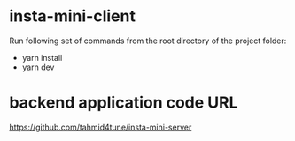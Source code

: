 # insta-mini-client
Run following set of commands from the root directory of the project folder:

- yarn install
- yarn dev

# backend application code URL
https://github.com/tahmid4tune/insta-mini-server
